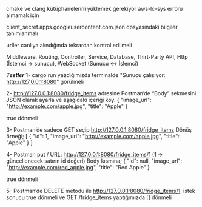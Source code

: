 cmake ve clang kütüphanelerini yüklemek gerekiyor aws-lc-sys erroru almamak için

client_secret.apps.googleusercontent.com.json dosyasındaki bilgiler tanımlanmalı

urller canlıya alındığında tekrardan kontrol edilmeli

Middleware, Routing, Controller, Service, Database, Thirt-Party API, Http (İstemci -> sunucu), WebSocket (Sunucu <-> İslemci)


***Testler***
1- cargo run yazdığımızda terminalde "Sunucu çalışıyor: http://127.0.0.1:8080" görülmeli

2- http://127.0.0.1:8080/fridge_items 
adresine Postman’de “Body” sekmesini JSON olarak ayarla ve aşağıdaki içeriği koy.
{
  "image_url": "http://example.com/apple.jpg",
  "title": "Apple"
}

true dönmeli

3- Postman’de sadece GET seçip http://127.0.0.1:8080/fridge_items
Dönüş örneği;
[
  {
    "id": 1,
    "image_url": "http://example.com/apple.jpg",
    "title": "Apple"
  }
]

4- Postman put / URL: http://127.0.0.1:8080/fridge_items/1 (1 → güncellenecek satırın id değeri)
Body kısmına;
{
  "id": null,
  "image_url": "http://example.com/red_apple.jpg",
  "title": "Red Apple"
}

true dönmeli

5- Postman’de DELETE metodu ile http://127.0.0.1:8080/fridge_items/1.
istek sonucu true dönmeli ve GET /fridge_items yaptığımızda [] dönmeli